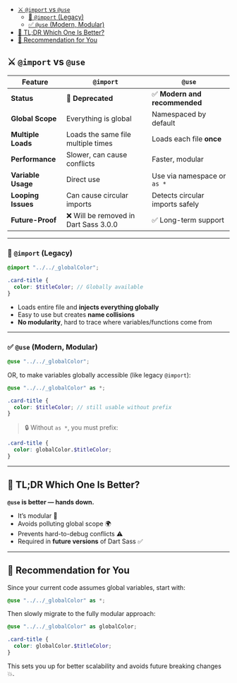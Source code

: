 - [⚔️ `@import` vs `@use`](#️-import-vs-use)
  - [🛑 `@import` (Legacy)](#-import-legacy)
  - [✅ `@use` (Modern, Modular)](#-use-modern-modular)
- [🧠 TL;DR Which One Is Better?](#-tldr-which-one-is-better)
- [🚀 Recommendation for You](#-recommendation-for-you)


## ⚔️ `@import` vs `@use`

| Feature            | `@import`                            | `@use`                          |
|--------------------|--------------------------------------|---------------------------------|
| **Status**         | 🚫 **Deprecated**                     | ✅ **Modern and recommended**  |
| **Global Scope**   | Everything is global                 | Namespaced by default           |
| **Multiple Loads** | Loads the same file multiple times   | Loads each file **once**        |
| **Performance**    | Slower, can cause conflicts          | Faster, modular                 |
| **Variable Usage** | Direct use                           | Use via namespace or `as *`     |
| **Looping Issues** | Can cause circular imports           | Detects circular imports safely |
| **Future-Proof**   | ❌ Will be removed in Dart Sass 3.0.0 | ✅ Long-term support           |

---

### 🛑 `@import` (Legacy)

```scss
@import "../../_globalColor";

.card-title {
  color: $titleColor; // Globally available
}
```

- Loads entire file and **injects everything globally**
- Easy to use but creates **name collisions**
- **No modularity**, hard to trace where variables/functions come from

---

### ✅ `@use` (Modern, Modular)

```scss
@use "../../_globalColor";
```

OR, to make variables globally accessible (like legacy `@import`):

```scss
@use "../../_globalColor" as *;

.card-title {
  color: $titleColor; // still usable without prefix
}
```

> 🔒 Without `as *`, you must prefix:
```scss
.card-title {
  color: globalColor.$titleColor;
}
```

---

## 🧠 TL;DR Which One Is Better?

**`@use` is better — hands down.**

- It’s modular 🧱
- Avoids polluting global scope 🌍
- Prevents hard-to-debug conflicts ⚠️
- Required in **future versions** of Dart Sass ✅

---

## 🚀 Recommendation for You

Since your current code assumes global variables, start with:

```scss
@use "../../_globalColor" as *;
```

Then slowly migrate to the fully modular approach:

```scss
@use "../../_globalColor" as globalColor;

.card-title {
  color: globalColor.$titleColor;
}
```

This sets you up for better scalability and avoids future breaking changes 💥.
